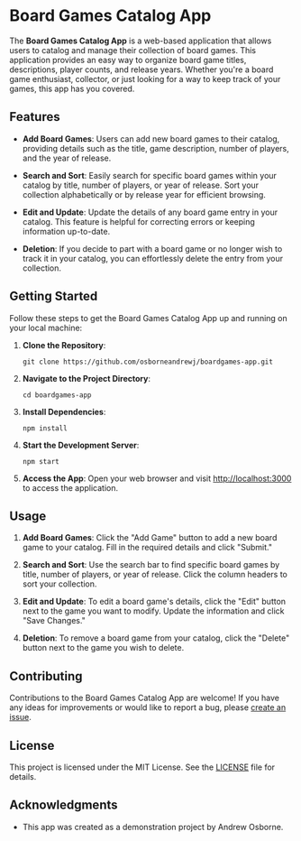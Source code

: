 # Board Games Catalog App

The **Board Games Catalog App** is a web-based application that allows users to catalog and manage their collection of board games. This application provides an easy way to organize board game titles, descriptions, player counts, and release years. Whether you're a board game enthusiast, collector, or just looking for a way to keep track of your games, this app has you covered.

## Features

- **Add Board Games**: Users can add new board games to their catalog, providing details such as the title, game description, number of players, and the year of release.

- **Search and Sort**: Easily search for specific board games within your catalog by title, number of players, or year of release. Sort your collection alphabetically or by release year for efficient browsing.

- **Edit and Update**: Update the details of any board game entry in your catalog. This feature is helpful for correcting errors or keeping information up-to-date.

- **Deletion**: If you decide to part with a board game or no longer wish to track it in your catalog, you can effortlessly delete the entry from your collection.

## Getting Started

Follow these steps to get the Board Games Catalog App up and running on your local machine:

1. **Clone the Repository**:
   ```shell
   git clone https://github.com/osborneandrewj/boardgames-app.git
   ```

2. **Navigate to the Project Directory**:
   ```shell
   cd boardgames-app
   ```

3. **Install Dependencies**:
   ```shell
   npm install
   ```

4. **Start the Development Server**:
   ```shell
   npm start
   ```

5. **Access the App**:
   Open your web browser and visit [http://localhost:3000](http://localhost:3000) to access the application.

## Usage

1. **Add Board Games**: Click the "Add Game" button to add a new board game to your catalog. Fill in the required details and click "Submit."

2. **Search and Sort**: Use the search bar to find specific board games by title, number of players, or year of release. Click the column headers to sort your collection.

3. **Edit and Update**: To edit a board game's details, click the "Edit" button next to the game you want to modify. Update the information and click "Save Changes."

4. **Deletion**: To remove a board game from your catalog, click the "Delete" button next to the game you wish to delete.

## Contributing

Contributions to the Board Games Catalog App are welcome! If you have any ideas for improvements or would like to report a bug, please [create an issue](https://github.com/osborneandrewj/boardgames-app/issues).

## License

This project is licensed under the MIT License. See the [LICENSE](https://github.com/osborneandrewj/boardgames-app/blob/main/LICENSE) file for details.

## Acknowledgments

- This app was created as a demonstration project by Andrew Osborne.
